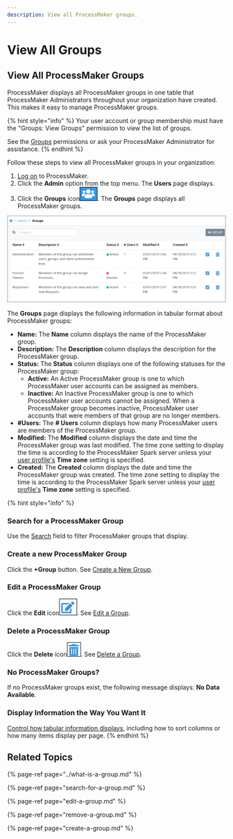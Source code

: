 ```yaml
---
description: View all ProcessMaker groups.
---
```


# View All Groups

## View All ProcessMaker Groups <a id="view-all-scripts"></a>

ProcessMaker displays all ProcessMaker groups in one table that ProcessMaker Administrators throughout your organization have created. This makes it easy to manage ProcessMaker groups.

{% hint style="info" %}
Your user account or group membership must have the "Groups: View Groups" permission to view the list of groups.

See the [Groups](../../permission-descriptions-for-users-and-groups.md#groups) permissions or ask your ProcessMaker Administrator for assistance.
{% endhint %}

Follow these steps to view all ProcessMaker groups in your organization:

1. [Log on](../../../using-processmaker/log-in.md#log-in) to ProcessMaker.
2. Click the **Admin** option from the top menu. The **Users** page displays.
3. Click the **Groups** icon![](../../../.gitbook/assets/groups-icon-admin.png). The **Groups** page displays all ProcessMaker groups.

![&quot;Groups&quot; page displays all groups in your organization](../../../.gitbook/assets/groups-page-admin.png)

The **Groups** page displays the following information in tabular format about ProcessMaker groups:

* **Name:** The **Name** column displays the name of the ProcessMaker group.
* **Description:** The **Description** column displays the description for the ProcessMaker group.
* **Status:** The **Status** column displays one of the following statuses for the ProcessMaker group:
  * **Active:** An Active ProcessMaker group is one to which ProcessMaker user accounts can be assigned as members.
  * **Inactive:** An Inactive ProcessMaker group is one to which ProcessMaker user accounts cannot be assigned. When a ProcessMaker group becomes inactive, ProcessMaker user accounts that were members of that group are no longer members.
* **\#Users:** The **\# Users** column displays how many ProcessMaker users are members of the ProcessMaker group.
* **Modified:** The **Modified** column displays the date and time the ProcessMaker group was last modified. The time zone setting to display the time is according to the ProcessMaker Spark server unless your [user profile's](../../../using-processmaker/profile-settings.md#change-your-profile-settings) **Time zone** setting is specified.
* **Created:** The **Created** column displays the date and time the ProcessMaker group was created. The time zone setting to display the time is according to the ProcessMaker Spark server unless your [user profile's](../../../using-processmaker/profile-settings.md#change-your-profile-settings) **Time zone** setting is specified.

{% hint style="info" %}
### Search for a ProcessMaker Group

Use the [Search](search-for-a-group.md#search-for-a-processmaker-group) field to filter ProcessMaker groups that display.

### Create a new ProcessMaker Group

Click the **+Group** button. See [Create a New Group](create-a-group.md#create-a-processmaker-group).

### Edit a ProcessMaker Group

Click the **Edit** icon![](../../../.gitbook/assets/edit-icon.png). See [Edit a Group](edit-a-group.md#edit-a-processmaker-group).

### Delete a ProcessMaker Group

Click the **Delete** icon![](../../../.gitbook/assets/trash-icon-process-modeler-processes.png). See [Delete a Group](remove-a-group.md#delete-a-processmaker-group).

### No ProcessMaker Groups?

If no ProcessMaker groups exist, the following message displays: **No Data Available**.

### Display Information the Way You Want It

[Control how tabular information displays](../../../using-processmaker/control-how-requests-display-in-a-tab.md), including how to sort columns or how many items display per page.
{% endhint %}

## Related Topics

{% page-ref page="../what-is-a-group.md" %}

{% page-ref page="search-for-a-group.md" %}

{% page-ref page="edit-a-group.md" %}

{% page-ref page="remove-a-group.md" %}

{% page-ref page="create-a-group.md" %}

